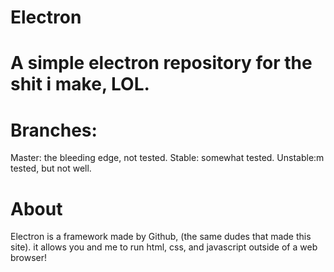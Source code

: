 # Electron
# A simple electron repository for the shit i make, LOL.

# Branches:

Master: the bleeding edge, not tested.
Stable: somewhat tested.
Unstable:m tested, but not well.

# About

Electron is a framework made by Github, (the same dudes that made this site). it allows you and me to run html, css, and javascript outside of a web browser!

